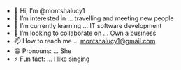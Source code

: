 - 👋 Hi, I’m @montshalucy1
- 👀 I’m interested in ... travelling and meeting new people
- 🌱 I’m currently learning ... IT software development
- 💞️ I’m looking to collaborate on ... Own a business
- 📫 How to reach me ... montshalucy1@gmail.com
- 😄 Pronouns: ... She
- ⚡ Fun fact: ... I like singing

<!---
montshalucy1/montshalucy1 is a ✨ special ✨ repository because its `README.md` (this file) appears on your GitHub profile.
You can click the Preview link to take a look at your changes.
--->
